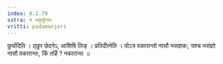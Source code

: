 ```yaml
---
index: 8.2.79
sutra: न भकुर्छुराम्
vritti: padamanjari
---
```


 छुर्यादिति । ठ्छुर छेदनेऽ, आशिषि लिङ् । प्रतिदीव्नेति । योऽत्र वकारान्तो नासौ भसज्ञकः, यश्च भसंज्ञो नासौ वकारान्तः, किं तर्हि ? नकारान्तः ॥